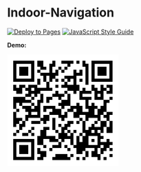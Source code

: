 # Indoor-Navigation

[![Deploy to Pages](https://github.com/danielgilbers/indoor-navigation/actions/workflows/static.yml/badge.svg)](https://github.com/danielgilbers/indoor-navigation/actions/workflows/static.yml)
[![JavaScript Style Guide](https://img.shields.io/badge/code_style-standard-brightgreen.svg)](https://standardjs.com)

**Demo:**

[![Demo Link](/img/demo-link.png)](https://danielgilbers.github.io/indoor-navigation/)
